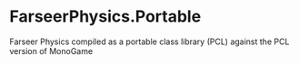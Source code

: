 FarseerPhysics.Portable
=======================

Farseer Physics compiled as a portable class library (PCL) against the PCL version of MonoGame
